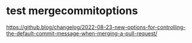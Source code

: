 # test mergecommitoptions
https://github.blog/changelog/2022-08-23-new-options-for-controlling-the-default-commit-message-when-merging-a-pull-request/
